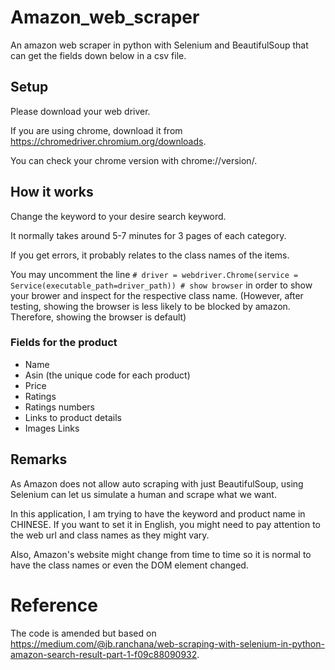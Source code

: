 # Amazon_web_scraper
An amazon web scraper in python with Selenium and BeautifulSoup that can get the fields down below in a csv file.

## Setup
Please download your web driver.

If you are using chrome, download it from https://chromedriver.chromium.org/downloads.

You can check your chrome version with chrome://version/.

## How it works
Change the keyword to your desire search keyword.

It normally takes around 5-7 minutes for 3 pages of each category.

If you get errors, it probably relates to the class names of the items. 

You may uncomment the line ```# driver = webdriver.Chrome(service = Service(executable_path=driver_path)) # show browser``` in order to show your brower and inspect for the respective class name. (However, after testing, showing the browser is less likely to be blocked by amazon. Therefore, showing the browser is default)

### Fields for the product
* Name
* Asin (the unique code for each product)
* Price
* Ratings
* Ratings numbers
* Links to product details
* Images Links

## Remarks
As Amazon does not allow auto scraping with just BeautifulSoup, using Selenium can let us simulate a human and scrape what we want.

In this application, I am trying to have the keyword and product name in CHINESE. If you want to set it in English, you might need to pay attention to the web url and class names as they might vary.

Also, Amazon's website might change from time to time so it is normal to have the class names or even the DOM element changed.

# Reference 
The code is amended but based on https://medium.com/@jb.ranchana/web-scraping-with-selenium-in-python-amazon-search-result-part-1-f09c88090932.
